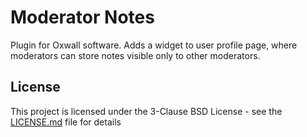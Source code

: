 # Moderator Notes

Plugin for Oxwall software. Adds a widget to user profile page, where moderators can store notes visible only to other moderators.

## License

This project is licensed under the 3-Clause BSD License - see the [LICENSE.md](LICENSE.md) file for details

